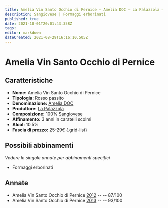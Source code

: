 ```yaml
---
title: Amelia Vin Santo Occhio di Pernice – Amelia DOC – La Palazzola – Umbria (IT) – 25-29€ – 5★
description: Sangiovese | Formaggi erborinati 
published: true
date: 2021-10-01T20:01:43.358Z
tags: 
editor: markdown
dateCreated: 2021-08-29T16:16:10.505Z
---
```


# Amelia Vin Santo Occhio di Pernice

## Caratteristiche
- **Nome:** Amelia Vin Santo Occhio di Pernice
- **Tipologia:** Rosso passito
- **Denominazione:** [Amelia DOC](/denominazioni/Italia/Umbria/DOC/Amelia) 
- **Produttore:** [La Palazzola](/produttori/Italia/Umbria/La-Palazzola) 
- **Composizione:** 100% [Sangiovese](/Italia/bacca-nera/sangiovese)
- **Affinamento:** 3 anni in caratelli scolmi 
- **Alcol:** 10.5%
- **Fascia di prezzo:** 25-29€
{.grid-list}


## Possibili abbinamenti
*Vedere le singole annate per abbinamenti specifici*

- Formaggi erborinati


## Annate
- Amelia Vin Santo Occhio di Pernice [2012](vini/Italia/Umbria/La-Palazzola/Amelia-Vin-Santo-Occhio-di-Pernice/2012) -- <span class="star-3"></span> -- 87/100
- Amelia Vin Santo Occhio di Pernice [2013](vini/Italia/Umbria/La-Palazzola/Amelia-Vin-Santo-Occhio-di-Pernice/2013) -- <span class="star-5"></span> -- 93/100